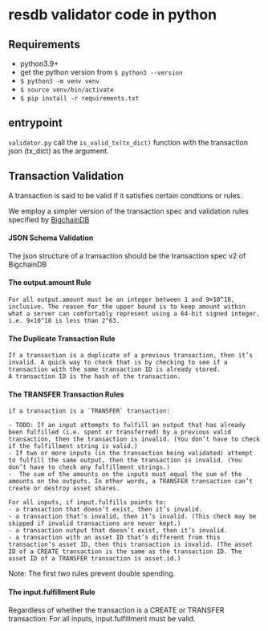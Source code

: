 # resdb validator code in python

## Requirements
- python3.9+
- get the python version from `$ python3 --version`
- `$ python3 -m venv venv`
- `$ source venv/bin/activate`
- `$ pip install -r requirements.txt`
## entrypoint
`validator.py`
    call the `is_valid_tx(tx_dict)` function with the transaction json (tx_dict) as the argument.

## Transaction Validation
A transaction is said to be valid if it satisfies certain condtions or rules.

We employ a simpler version of the transaction spec and validation rules specified by [BigchainDB](https://github.com/bigchaindb/BEPs/tree/master/13#transaction-validation)

 #### JSON Schema Validation
 The json structure of a transaction should be the transaction spec v2 of BigchainDB 
 #### The output.amount Rule
    For all output.amount must be an integer between 1 and 9×10^18, inclusive. The reason for the upper bound is to keep amount within what a server can comfortably represent using a 64-bit signed integer, i.e. 9×10^18 is less than 2^63.
 #### The Duplicate Transaction Rule
    If a transaction is a duplicate of a previous transaction, then it’s invalid. A quick way to check that is by checking to see if a transaction with the same transaction ID is already stored.
    A transaction ID is the hash of the transaction.

 ####  The TRANSFER Transaction Rules
    if a transaction is a `TRANSFER` transaction:

    - TODO: If an input attempts to fulfill an output that has already been fulfilled (i.e. spent or transferred) by a previous valid transaction, then the transaction is invalid. (You don’t have to check if the fulfillment string is valid.)
    - If two or more inputs (in the transaction being validated) attempt to fulfill the same output, then the transaction is invalid. (You don’t have to check any fulfillment strings.)
    -  The sum of the amounts on the inputs must equal the sum of the amounts on the outputs. In other words, a TRANSFER transaction can’t create or destroy asset shares.
    
    For all inputs, if input.fulfills points to:
    - a transaction that doesn’t exist, then it’s invalid.
    - a transaction that’s invalid, then it’s invalid. (This check may be skipped if invalid transactions are never kept.)
    - a transaction output that doesn’t exist, then it’s invalid.
    - a transaction with an asset ID that’s different from this transaction’s asset ID, then this transaction is invalid. (The asset ID of a CREATE transaction is the same as the transaction ID. The asset ID of a TRANSFER transaction is asset.id.)
Note: The first two rules prevent double spending.

#### The input.fulfillment Rule
Regardless of whether the transaction is a CREATE or TRANSFER transaction: For all inputs, input.fulfillment must be valid.

